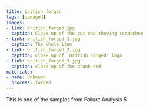 ```yaml
---
title: british forged
tags: [damaged]
images:
- link: british_forged.jpg
  caption: Close up of the cut end showing scratches
- link: british_forged_1.jpg
  caption: The whole item
- link: british_forged_2.jpg
  caption: Close up of 'British Forged' logo
- link: british_forged_3.jpg
  caption: close up of the crank end
materials:
- name: Unknown
  process: forged
---
```


This is one of the samples from Failure Analysis 5
